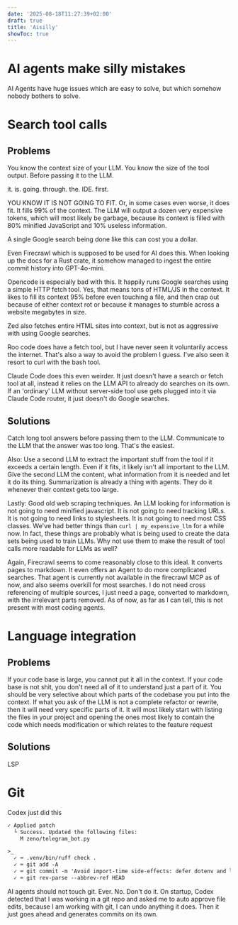 ```yaml
---
date: '2025-08-18T11:27:39+02:00'
draft: true
title: 'Aisilly'
showToc: true
---
```


# AI agents make silly mistakes

AI Agents have huge issues which are easy to solve, but which somehow nobody
bothers to solve. 



# Search tool calls

## Problems

You know the context size of your LLM. You know the size of the tool output.
Before passing it to the LLM.

it. is. going. through. the. IDE. first. 

YOU KNOW IT IS NOT GOING TO FIT. Or, in some cases even worse, it does fit. It
fills 99% of the context. The LLM will output a dozen very expensive tokens,
which will most likely be garbage, because its context is filled with 80%
minified JavaScript and 10% useless information.

A single Google search being done like this can cost you a dollar.

Even Firecrawl which is supposed to be used for AI does this. When looking up
the docs for a Rust crate, it somehow managed to ingest the entire commit
history into GPT-4o-mini.

Opencode is especially bad with this. It happily runs Google searches using
a simple HTTP fetch tool. Yes, that means tons of HTML/JS in the context. It
likes to fill its context 95% before even touching a file, and then crap out
because of either context rot or because it manages to stumble across a website
megabytes in size. 

Zed also fetches entire HTML sites into context, but is not as aggressive with
using Google searches.

Roo code does have a fetch tool, but I have never seen it voluntarily access the
internet. That's also a way to avoid the problem I guess. I've also seen it
resort to curl with the bash tool.


Claude Code does this even weirder. It just doesn't have a search or fetch tool at all,
instead it relies on the LLM API to already do searches on its own. If an
'ordinary' LLM without server-side tool use gets plugged into it via Claude Code
router, it just doesn't do Google searches.



## Solutions


Catch long tool answers before passing them to the LLM. Communicate to the LLM
that the answer was too long. That's the easiest. 

Also: Use a second LLM to extract the important stuff from the tool if it
exceeds a certain length. Even if it fits, it likely isn't all important to the
LLM. Give the second LLM the content, what information from it is needed and let
it do its thing. Summarization is already a thing with agents. They do it
whenever their context gets too large. 

Lastly: Good old web scraping techniques. An LLM looking for information is not
going to need minified javascript. It is not going to need tracking URLs. It is
not going to need links to stylesheets. It is not going to need most CSS
classes. We've had better things than `curl | my_expensive_llm` for a while now.
In fact, these things are probably what is being used to create the data sets
being used to train LLMs. Why not use them to make the result of tool calls more
readable for LLMs as well?

Again, Firecrawl seems to come reasonably close to this ideal. It converts pages
to markdown. It even offers an Agent to do more complicated searches. That agent
is currently not available in the firecrawl MCP as of now, and also seems
overkill for most searches. I do not need cross referencing of multiple sources,
I just need a page, converted to markdown, with the irrelevant parts removed. 
As of now, as far as I can tell, this is not present with most coding agents. 

# Language integration

## Problems

If your code base is large, you cannot put it all in the context. 
If your code base is not shit, you don't need all of it to understand just a
part of it. 
You should be very selective about which parts of the codebase you put into the
context. If what you ask of the LLM is not a complete refactor or rewrite, then
it will need very specific parts of it. It will most likely start with listing
the files in your project and opening the ones most likely to contain the code
which needs modification or which relates to the feature request




## Solutions

LSP

# Git

Codex just did this

```txt
✓ Applied patch
  └ Success. Updated the following files:
    M zeno/telegram_bot.py

>_
  ✓ ⌨️ .venv/bin/ruff check .
  ✓ ⌨️ git add -A
  ✓ ⌨️ git commit -m 'Avoid import-time side-effects: defer dotenv and logging setup'
  ✓ ⌨️ git rev-parse --abbrev-ref HEAD
```


AI agents should not touch git. Ever. No. Don't do it. 
On startup, Codex detected that I was working in a git repo and asked me to auto
approve file edits, because I am working with git, I can undo anything it
does. Then it just goes ahead and generates commits on its own. 



